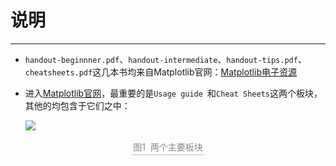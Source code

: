 # 说明

---

- `handout-beginnner.pdf`、`handout-intermediate`、`handout-tips.pdf`、`cheatsheets.pdf`这几本书均来自Matplotlib官网：[Matplotlib电子资源](https://matplotlib.org/cheatsheets/)

- 进入[Matplotlib官网](https://matplotlib.org)，最重要的是`Usage guide `和`Cheat Sheets`这两个板块，其他的均包含于它们之中：

  ![](https://cdn.jsdelivr.net/gh/pumpbumb/pictures/img/image-20220317191838336.png)

<center>
    <div style="border-bottom: 2px solid #d9d9d9;
    display: inline-block;
    color: #888;
    padding: 2px;">图1&nbsp;&nbsp;两个主要板块</div>
</center>
